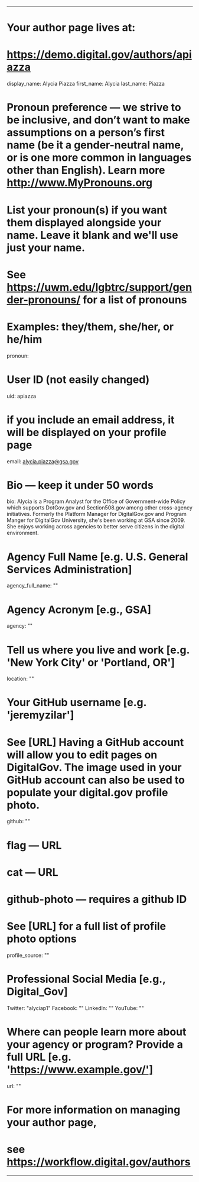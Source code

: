 
---

# Your author page lives at:
# https://demo.digital.gov/authors/apiazza

display_name: Alycia Piazza
first_name: Alycia
last_name: Piazza

# Pronoun preference — we strive to be inclusive, and don’t want to make assumptions on a person’s first name (be it a gender-neutral name, or is one more common in languages other than English). Learn more http://www.MyPronouns.org
# List your pronoun(s) if you want them displayed alongside your name. Leave it blank and we'll use just your name.
# See https://uwm.edu/lgbtrc/support/gender-pronouns/ for a list of pronouns
# Examples: they/them, she/her, or he/him
pronoun:

# User ID (not easily changed)
uid: apiazza

# if you include an email address, it will be displayed on your profile page
email: alycia.piazza@gsa.gov

# Bio — keep it under 50 words
bio: Alycia is a Program Analyst for the Office of Government-wide Policy which supports DotGov.gov and Section508.gov among other cross-agency initiatives. Formerly the Platform Manager for DigitalGov.gov and Program Manger for DigitalGov University, she&#39;s  been working at GSA since 2009. She enjoys working across agencies to better serve citizens in the digital environment.

# Agency Full Name [e.g. U.S. General Services Administration]
agency_full_name: ""


# Agency Acronym [e.g., GSA]
agency: ""

# Tell us where you live and work [e.g. 'New York City' or 'Portland, OR']
location: ""

# Your GitHub username [e.g. 'jeremyzilar']
# See [URL] Having a GitHub account will allow you to edit pages on DigitalGov. The image used in your GitHub account can also be used to populate your digital.gov profile photo.
github: ""

# flag — URL
# cat  — URL
# github-photo — requires a github ID
# See [URL] for a full list of profile photo options
profile_source: ""

# Professional Social Media [e.g., Digital_Gov]
Twitter: "alyciap1"
Facebook: ""
LinkedIn: ""
YouTube: ""

# Where can people learn more about your agency or program? Provide a full URL [e.g. 'https://www.example.gov/']
url: ""

# For more information on managing your author page,
# see https://workflow.digital.gov/authors

---